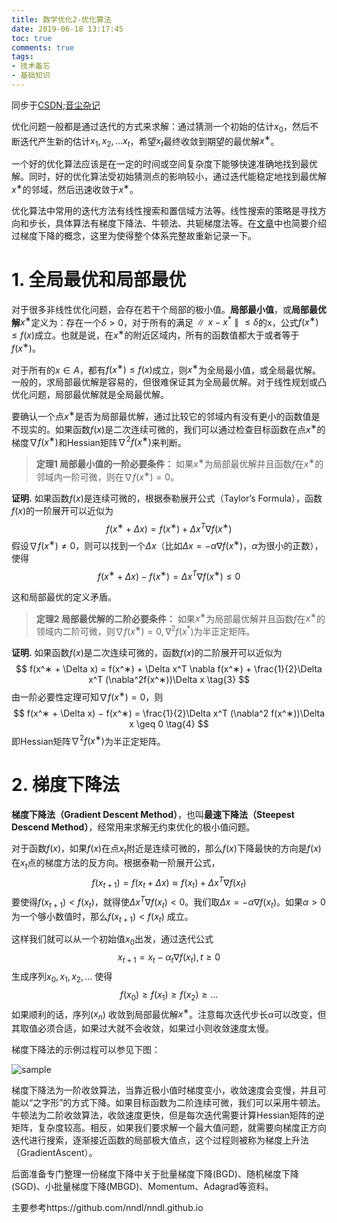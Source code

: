 ```yaml
---
title: 数学优化2-优化算法
date: 2019-06-18 13:17:45
toc: true
comments: true
tags:
- 技术备忘
- 基础知识
---
```


同步于[CSDN](https://blog.csdn.net/buracag_mc);[音尘杂记](https://www.runblog.online/)

优化问题一般都是通过迭代的方式来求解：通过猜测一个初始的估计$x_0$，然后不断迭代产生新的估计$x_1, x_2, ...  x_t$，希望$x_t$最终收敛到期望的最优解$x^∗$。

一个好的优化算法应该是在一定的时间或空间复杂度下能够快速准确地找到最优解。同时，好的优化算法受初始猜测点的影响较小，通过迭代能稳定地找到最优解$x^∗$的邻域，然后迅速收敛于$x^∗$。

优化算法中常用的迭代方法有线性搜索和置信域方法等。线性搜索的策略是寻找方向和步长，具体算法有梯度下降法、牛顿法、共轭梯度法等。在[文章](https://blog.csdn.net/buracag_mc/article/details/77620686)中也简要介绍过梯度下降的概念，这里为使得整个体系完整故重新记录一下。

<!--more-->



# 1. 全局最优和局部最优

对于很多非线性优化问题，会存在若干个局部的极小值。**局部最小值**，或**局部最优解**$x^∗$定义为：存在一个$\delta > 0$，对于所有的满足$∥x−x^*∥ \leq \delta$的x，公式$f(x^∗) \leq f(x)$成立。也就是说，在$x^∗$的附近区域内，所有的函数值都大于或者等于$f(x^∗)$。

对于所有的$x \in A$，都有$f(x^∗) \leq f(x)$成立，则$x^∗$为全局最小值，或全局最优解。一般的，求局部最优解是容易的，但很难保证其为全局最优解。对于线性规划或凸优化问题，局部最优解就是全局最优解。

要确认一个点$x^∗$是否为局部最优解，通过比较它的邻域内有没有更小的函数值是不现实的。如果函数$f(x)$是二次连续可微的，我们可以通过检查目标函数在点$x^∗$的梯度$∇f(x^∗)$和Hessian矩阵$\nabla^2f(x^∗)$来判断。

> **定理1 局部最小值的一阶必要条件：** 如果$x^∗$为局部最优解并且函数$f$在$x^∗$的邻域内一阶可微，则在$∇f(x^∗) = 0$。

**证明.** 如果函数$f(x)$是连续可微的，根据泰勒展开公式（Taylor’s Formula），函数$f(x)$的一阶展开可以近似为
$$
f(x^∗ + \Delta x) = f(x^∗) + \Delta x^T \nabla f(x^∗) \tag{1}
$$
假设$∇f(x^∗) \neq 0$，则可以找到一个$\Delta x$（比如$\Delta x = −\alpha ∇f(x^∗)$，$\alpha$为很小的正数），使得
$$
f(x^∗ + \Delta x) − f(x^∗) = \Delta x^T \nabla f(x^∗) \leq 0 \tag{2}
$$

这和局部最优的定义矛盾。



> **定理2 局部最优解的二阶必要条件：** 如果$x^∗$为局部最优解并且函数$f$在$x^∗$的领域内二阶可微，则$\nabla f(x^∗)=0, \nabla^2 f(x^*)$为半正定矩阵。

**证明.** 如果函数$f(x)$是二次连续可微的，函数$f(x)$的二阶展开可以近似为
$$
f(x^∗ + \Delta x) = f(x^∗) + \Delta x^T \nabla f(x^∗) + \frac{1}{2}\Delta x^T (\nabla^2f(x^∗))\Delta x \tag{3}
$$
由一阶必要性定理可知$\nabla f(x^∗) = 0$，则
$$
f(x^∗ + \Delta x) − f(x^∗) = \frac{1}{2}\Delta x^T (\nabla^2 f(x^∗))\Delta x \geq 0 \tag{4}
$$
即Hessian矩阵$\nabla^2f(x^∗)$为半正定矩阵。



# 2. 梯度下降法

**梯度下降法（Gradient Descent Method）**，也叫**最速下降法（Steepest Descend Method）**，经常用来求解无约束优化的极小值问题。

对于函数$f(x)$，如果$f(x)$在点$x_t$附近是连续可微的，那么$f(x)$下降最快的方向是$f(x)$在$x_t$点的梯度方法的反方向。根据泰勒一阶展开公式，
$$
f(x_{t+1}) = f(x_t + \Delta x) \approx f(x_t) + \Delta x^T \nabla f(x_t) \tag{5}
$$
要使得$f(x_{t+1}) < f(x_t)$，就得使$\Delta x^T\nabla f(x_t) < 0$。我们取$\Delta x = −\alpha \nabla f(x_t)$。如果$\alpha > 0$为一个够小数值时，那么$f(x_{t+1}) < f(x_t)$ 成立。

这样我们就可以从一个初始值$x_0$出发，通过迭代公式
$$
x_{t+1} = x_t − \alpha_t\nabla f(x_t), t \geq 0 \tag{6}
$$
生成序列$x_0, x_1, x_2, ...$ 使得
$$
f(x_0) \geq f(x_1) \geq f(x_2) \geq ... \tag{7}
$$
如果顺利的话，序列($x_n$) 收敛到局部最优解$x^∗$。注意每次迭代步长$\alpha$可以改变，但其取值必须合适，如果过大就不会收敛，如果过小则收敛速度太慢。

梯度下降法的示例过程可以参见下图：

![sample](sample.gif)

梯度下降法为一阶收敛算法，当靠近极小值时梯度变小，收敛速度会变慢，并且可能以“之字形”的方式下降。如果目标函数为二阶连续可微，我们可以采用牛顿法。牛顿法为二阶收敛算法，收敛速度更快，但是每次迭代需要计算Hessian矩阵的逆矩阵，复杂度较高。相反，如果我们要求解一个最大值问题，就需要向梯度正方向迭代进行搜索，逐渐接近函数的局部极大值点，这个过程则被称为梯度上升法（GradientAscent）。

后面准备专门整理一份梯度下降中关于批量梯度下降(BGD)、随机梯度下降(SGD)、小批量梯度下降(MBGD)、Momentum、Adagrad等资料。

主要参考https://github.com/nndl/nndl.github.io